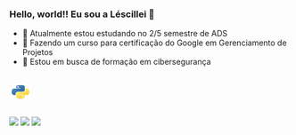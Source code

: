 ### Hello, world!! Eu sou a Léscillei 👋

- 🔭 Atualmente estou estudando no 2/5 semestre de ADS
- 🌱 Fazendo um curso para certificação do Google em Gerenciamento de Projetos
- 🤔 Estou em busca de formação em cibersegurança

<div style="display: inline_block"><br>
  <img align="center" alt="Lescillei-Python" height="30" width="40" src="https://raw.githubusercontent.com/devicons/devicon/master/icons/python/python-original.svg">
</div>

##

<div> 
  <a href="https://www.instagram.com/leledorneless/" target="_blank"><img src="https://img.shields.io/badge/-Instagram-%23E4405F?style=for-the-badge&logo=instagram&logoColor=white" target="_blank"></a>
  <a href = "mailto:lescilleidorneles@gmail.com"><img src="https://img.shields.io/badge/-Gmail-%23333?style=for-the-badge&logo=gmail&logoColor=white" target="_blank"></a>
  <a href="https://www.linkedin.com/in/l%C3%A9scillei-dorneles-46a98927b/" target="_blank"><img src="https://img.shields.io/badge/-LinkedIn-%230077B5?style=for-the-badge&logo=linkedin&logoColor=white" target="_blank"></a> 
</div>
